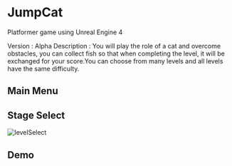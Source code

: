 # JumpCat

Platformer game using Unreal Engine 4 

Version : Alpha
Description : You will play the role of a cat and overcome obstacles, you can collect fish so that when completing the level, it will be exchanged for your score.You can choose from many levels and all levels have the same difficulty.

## Main Menu


## Stage Select



![levelSelect](https://user-images.githubusercontent.com/71002261/147878865-68fa3b46-e832-4305-8c7b-8b42e16062a7.gif)

## Demo



